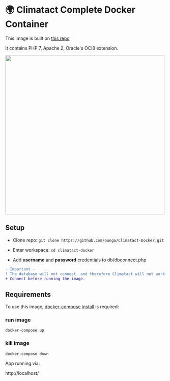 # 🌍 Climatact Complete Docker Container

This image is built on [this repo](https://github.com/AminMkh/docker-php7-oci8-apache)

It contains PHP 7, Apache 2, Oracle's OCI8 extension.


<img src="https://i.imgur.com/L0001P9.png" width="500">

## Setup
- Clone repo: ```git clone https://github.com/Gungo/Climatact-Docker.git```

- Enter workspace: ```cd climatact-docker```

- Add **username** and **password** credentials to db/dbconnect.php

```diff
- Important -
! The database will not connect, and therefore Climatact will not work properly, without using UF's anyconnect VPN. 
+ Connect before running the image.
``` 

## Requirements

To use this image, [docker-compose install](https://docs.docker.com/compose/) is required:

### run image
```
docker-compose up
```

### kill image

```
docker-compose down
```


App running via:

http://localhost/


